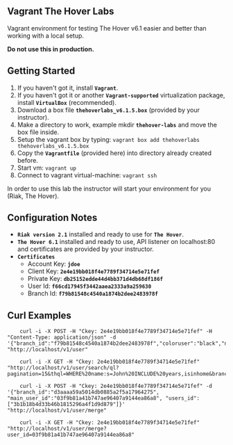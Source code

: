 Vagrant The Hover Labs
----------------------

Vagrant environment for testing The Hover v6.1 easier and better than working with a local
setup.

**Do not use this in production.**

Getting Started
---------------

1. If you haven't got it, install **`Vagrant`**.
2. If you haven't got it or another **`Vagrant-supported`** virtualization package, install **`VirtualBox`** (recommended).
3. Download a box file **`thehoverlabs_v6.1.5.box`** (provided by your instructor).
3. Make a directory to work, example mkdir **`thehover-labs`** and move the box file inside.
4. Setup the vagrant box by typing: ```vagrant box add thehoverlabs thehoverlabs_v6.1.5.box```
5. Copy the **`Vagrantfile`** (provided here) into directory already created before.
6. Start vm: ```vagrant up```
7. Connect to vagrant virtual-machine: ```vagrant ssh```

In order to use this lab the instructor will start your environment for you (Riak, The Hover).

Configuration Notes
------------------

- **`Riak version 2.1`** installed and ready to use for **`The Hover`**.
- **`The Hover 6.1`** installed and ready to use, API listener on localhost:80 and certificates are provided
by your instructor.
- **`Certificates`**
    - Account Key: **`jdoe`**
    - Client Key: **`2e4e19bb018f4e7789f34714e5e71fef`**
    - Private Key: **`db25152edde44d4bb371d4db68df186f`**
    - User Id: **`f66cd17945f3442aaea2333a9a259630`**
    - Branch Id: **`f79b81548c4540a1874b2dee2483978f`**

Curl Examples
-------------

        curl -i -X POST -H "Ckey: 2e4e19bb018f4e7789f34714e5e71fef" -H "Content-Type: application/json" -d '{"branch_id":"f79b81548c4540a1874b2dee2483978f","coloruser":"black","name":"John","phase":"phase1","user_id":"f66cd17945f3442aaea2333a9a259630","profile_id":"47ce62a69eb843f49e5c5b2d4f012380","lastname":"Doe","_years":30,"_status":"working","_isinhome":false}' "http://localhost/v1/user"

        curl -i -X GET -H "Ckey: 2e4e19bb018f4e7789f34714e5e71fef" "http://localhost/v1/user/search/ql?pagination=15&thql=WHERE%20name:s=John%20INCLUDE%20years,isinhome&branch_id=d3aaaa59a5014db0885a2f5a17964275"

        curl -i -X POST -H "Ckey: 2e4e19bb018f4e7789f34714e5e71fef" -d '{"branch_id":"d3aaaa59a5014db0885a2f5a17964275", "main_user_id":"03f9b81a41b747ae96407a9144ea86a8", "users_id": ["3b1b18b4d33b46b1815296a4f1d9d879"]}' "http://localhost/v1/user/merge"

        curl -i -X GET -H "Ckey: 2e4e19bb018f4e7789f34714e5e71fef" "http://localhost/v1/user/merge?user_id=03f9b81a41b747ae96407a9144ea86a8"
    
